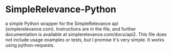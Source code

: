 SimpleRelevance-Python
======================

a simple Python wrapper for the SimpleRelevance api (simplerelevance.com). 
Instructions are in the file, and further documentation is available at simplerelevance.com/docs/api2.
This file does not include usage examples or tests, but I promise it's very simple. It works using python-requests.